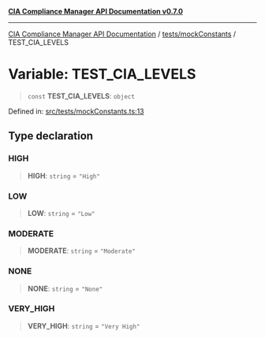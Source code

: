 [**CIA Compliance Manager API Documentation v0.7.0**](../../../README.md)

***

[CIA Compliance Manager API Documentation](../../../modules.md) / [tests/mockConstants](../README.md) / TEST\_CIA\_LEVELS

# Variable: TEST\_CIA\_LEVELS

> `const` **TEST\_CIA\_LEVELS**: `object`

Defined in: [src/tests/mockConstants.ts:13](https://github.com/Hack23/cia-compliance-manager/blob/a904e43458f81faf7066f9da9fc149cc9f6e236d/src/tests/mockConstants.ts#L13)

## Type declaration

### HIGH

> **HIGH**: `string` = `"High"`

### LOW

> **LOW**: `string` = `"Low"`

### MODERATE

> **MODERATE**: `string` = `"Moderate"`

### NONE

> **NONE**: `string` = `"None"`

### VERY\_HIGH

> **VERY\_HIGH**: `string` = `"Very High"`
